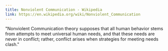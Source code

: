 ```yaml
---
title: Nonviolent Communication - Wikipedia
link: https://en.wikipedia.org/wiki/Nonviolent_Communication
---
```

"Nonviolent Communication theory supposes that all human behavior stems from attempts to meet universal human needs, and that these needs are never in conflict; rather, conflict arises when strategies for meeting needs clash."